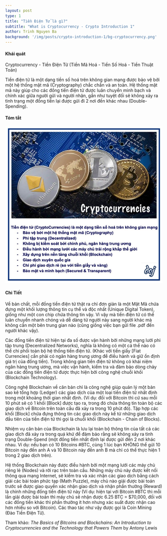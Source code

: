 ```yaml
---
layout: post
type: 1
title: "Tiền Điện Tử là gì?"
subtitle: "What is Cryptocurrency - Crypto Introduction 1"
author: Trinh Nguyen Ba
background: '/img/posts/crypto-introduction-1/bg-cryptocurrency.png'
---
```


#### Khái quát
Cryptocurrency - Tiền Điện Tử (Tiền Mã Hoá - Tiền Số Hoá - Tiền Thuật Toán)

Tiền điện tử là một dạng tiền số hoá trên không gian mạng được bảo vệ bởi một hệ thống mật mã (Cryptography) chắc chắn và an toàn. Hệ thống mật mã này giúp cho các đồng tiền điện tử được luân chuyển minh bạch và chính xác giữa người gửi và người nhận, gần như tuyệt đối sẽ không xảy ra tình trạng một đồng tiền lại được gửi đi 2 nơi đến khác nhau (Double-Spending).

#### Tóm tắt
![crypto-introduction-1](/img/posts/crypto-introduction-1/sm-cryptocurrency.png)

#### Chi Tiết


Về bản chất, mỗi đồng tiền điện tử thật ra chỉ đơn giản là một Mật Mã chứa đựng một khối lượng thông tin cụ thể và độc nhất (Unique Digital Token), giống như một con chip chứa thông tin vậy. Vì vậy mà tiền điện tử có thể luân chuyển nhanh chóng và dễ dàng từ người này sang người khác mà không cần một bên trung gian nào (cũng giống việc bạn gửi file .pdf đến người khác vậy).

Các đồng tiền điện tử hiện tại đa số được vận hành bởi những mạng lưới phi tập trung (Decentralized Networks), nghĩa là không có một cá thể nào có thể chi phối toàn bộ hệ thống tiền điện tử. (Khác với tiền giấy [Fiat Currencies] cần phải có ngân hàng trung ương để điều hành và giữ ổn định giá trị của đồng tiền). Trong không gian tiền điện tử không có khái niệm ngân hàng trung ương, mà việc vận hành, kiểm tra và đảm bảo dòng chảy của các đồng tiền điện tử được thực hiện bởi công nghệ chuỗi khối (Blockchain Technology).

Công nghệ Blockchain về căn bản chỉ là công nghệ giúp quản lý một bản sao kê tổng hợp (Ledger) các giao dịch của một loại tiền điện tử nhất định trong một khoảng thời gian nhất định. (Ví dụ: đối với Bitcoin thì cứ sau mỗi 10 phút sẽ có 1 khối [Block] được tạo ra, trong đó chứa thông tin toàn bộ các giao dịch về Bitcoin trên toàn cầu đã xảy ra trong 10 phút đó). Tập hợp các khối [Block] chứa đựng thông tin các giao dịch này kể từ những giao dịch đầu tiên của tiền điện tử thì gọi là chuỗi khối (Blockchain - Chain of Blocks).

Nhiệm vụ căn bản của Blockchain là lưu lại toàn bộ thông tin của tất cả các giao dịch đã xảy ra trong quá khứ để đảm bảo rằng sẽ không xảy ra tình trạng Double-Spend (một đồng tiền nhất định lại được gửi đến 2 nơi khác nhau. Ví dụ: nếu bạn có 10 Bitcoins #BTC, cùng 1 lúc bạn KHÔNG thể gửi 10 Bitcoin này đến anh A và 10 Bitcoin này đến anh B mà chỉ có thể thực hiện 1 trong 2 giao dịch trên).

Hệ thống Blockchain này được điều hành bởi một mạng lưới các máy chủ riêng lẻ (Nodes) và rời rạc trên toàn cầu. Những máy chủ này được kết nối thông qua mạng Internet, sẽ kiểm tra và xác nhận các giao dịch bằng cách giải các bài toán phức tạp (Math Puzzle), máy chủ nào giải được bài toán trước sẽ được giao quyền xác nhận giao dịch và nhận phần thưởng (Reward) là chính những đồng tiền điện tử này (Ví dụ: hiện tại với Bitcoin #BTC thì mỗi lần giải được bài toán thì máy chủ sẽ nhận được 6.25 BTC = $70,000, đối với các đồng tiền khác thì phần thưởng ít hơn nhưng xác suất được nhận cao hơn nhiều so với Bitcoin). Các thao tác như vậy được gọi là Coin Mining (Đào Tiền Điện Tử).

Tham khảo:  *The Basics of Bitcoins and Blockchains: An Introduction to Cryptocurrencies and the Technology that Powers Them* by Antony Lewis